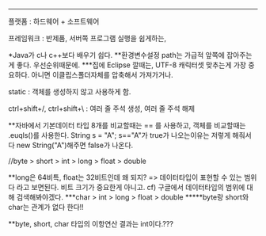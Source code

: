 --------------
플랫폼 : 하드웨어 + 소프트웨어

프레임워크 : 반제품, 서버쪽 프로그램 실행을 쉽게하는,

*Java가 c나 c++보다 배우기 쉽다.
**환경변수설정 path는 가급적 앞쪽에 잡아주는게 좋다. 우선순위때문에.
***집에 Eclipse 깔때는, UTF-8 캐릭터셋 맞추는게 가장 중요하다. 아니면 이클립스폴더자체를 압축해서 가져가거나.

static : 객체를 생성하지 않고 사용하게 함.

ctrl+shift+/, ctrl+shift+\ : 여러 줄 주석 생성, 여러 줄 주석 해제

**자바에서 기본데이터 타입 8개를 비교할때는 == 를 사용하고,
객체를 비교할때는 .euqls()를 사용한다.
String s = "A";
s=="A"가 true가 나오는이유는 저렇게 해줘서다 new String("A")해주면 false가 나온다.

//byte > short > int > long > float > double

**long은 64비특, float는 32비트인데 왜 되지?
=> 데이터타입이 표현할 수 있는 범위다 라고 보면된다. 비트 크기가 중요한게 아니고.
cf) 구글에서 데이터타입의 범위에 대해 검색해봐야겠다.
***char > int > long > float > double
*****byte랑 short와 char는 관계가 없다 한다!!

**byte, short, char 타입의 이항연산 결과는 int이다.???
